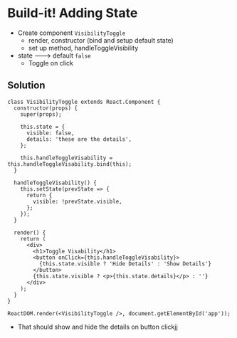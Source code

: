 # Build-it! Adding State
* Create component `VisibilityToggle`
    - render, constructor (bind and setup default state)
    - set up method, handleToggleVisibility
* state ---> default `false`
    - Toggle on click

## Solution
```
class VisibilityToggle extends React.Component {
  constructor(props) {
    super(props);

    this.state = {
      visible: false,
      details: 'these are the details',
    };

    this.handleToggleVisability = this.handleToggleVisability.bind(this);
  }

  handleToggleVisability() {
    this.setState(prevState => {
      return {
        visible: !prevState.visible,
      };
    });
  }

  render() {
    return (
      <div>
        <h1>Toggle Visability</h1>
        <button onClick={this.handleToggleVisability}>
          {this.state.visible ? 'Hide Details' : 'Show Details'}
        </button>
        {this.state.visible ? <p>{this.state.details}</p> : ''}
      </div>
    );
  }
}

ReactDOM.render(<VisibilityToggle />, document.getElementById('app'));
```

* That should show and hide the details on button clickjj
